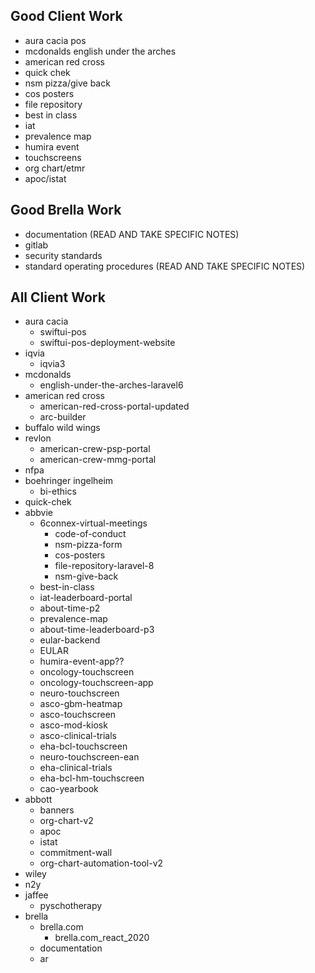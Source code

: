 ## Good Client Work
- aura cacia pos
- mcdonalds english under the arches
- american red cross
- quick chek
- nsm pizza/give back
- cos posters
- file repository
- best in class
- iat
- prevalence map
- humira event
- touchscreens
- org chart/etmr
- apoc/istat

## Good Brella Work
- documentation (READ AND TAKE SPECIFIC NOTES)
- gitlab
- security standards
- standard operating procedures (READ AND TAKE SPECIFIC NOTES)


## All Client Work
- aura cacia
  - swiftui-pos
  - swiftui-pos-deployment-website
- iqvia
  - iqvia3
- mcdonalds
  - english-under-the-arches-laravel6
- american red cross
  - american-red-cross-portal-updated
  - arc-builder
- buffalo wild wings
- revlon
  - american-crew-psp-portal
  - american-crew-mmg-portal
- nfpa
- boehringer ingelheim
  - bi-ethics
- quick-chek
- abbvie
  - 6connex-virtual-meetings
    - code-of-conduct
    - nsm-pizza-form
    - cos-posters
    - file-repository-laravel-8
    - nsm-give-back
  - best-in-class
  - iat-leaderboard-portal
  - about-time-p2
  - prevalence-map
  - about-time-leaderboard-p3
  - eular-backend
  - EULAR
  - humira-event-app??
  - oncology-touchscreen
  - oncology-touchscreen-app
  - neuro-touchscreen
  - asco-gbm-heatmap
  - asco-touchscreen
  - asco-mod-kiosk
  - asco-clinical-trials
  - eha-bcl-touchscreen
  - neuro-touchscreen-ean
  - eha-clinical-trials
  - eha-bcl-hm-touchscreen
  - cao-yearbook
- abbott
  - banners
  - org-chart-v2
  - apoc
  - istat
  - commitment-wall
  - org-chart-automation-tool-v2
- wiley
- n2y
- jaffee
  - pyschotherapy
- brella
  - brella.com
    - brella.com_react_2020
  - documentation
  - ar
  
